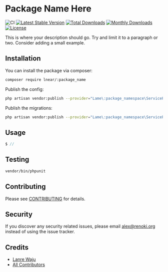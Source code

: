 # Package Name Here

![CI](https://github.com/lnear-dev/:package_name/workflows/CI/badge.svg?branch=master)
[![Latest Stable Version](https://poser.pugx.org/lnear-dev/:package_name/v/stable)](https://packagist.org/packages/lnear-dev/:package_name)
[![Total Downloads](https://poser.pugx.org/lnear-dev/:package_name/downloads)](https://packagist.org/packages/lnear-dev/:package_name)
[![Monthly Downloads](https://poser.pugx.org/lnear-dev/:package_name/d/monthly)](https://packagist.org/packages/lnear-dev/:package_name)
[![License](https://poser.pugx.org/lnear-dev/:package_name/license)](https://packagist.org/packages/lnear-dev/:package_name)

This is where your description should go. Try and limit it to a paragraph or two. Consider adding a small example.

## Installation

You can install the package via composer:

```bash
composer require lnear/:package_name
```

Publish the config:

```bash
php artisan vendor:publish --provider="Lame\:package_namespace\ServiceProvider" --tag="config"
```

Publish the migrations:

```bash
php artisan vendor:publish --provider="Lame\:package_namespace\ServiceProvider" --tag="migrations"
```

## Usage

```php
$ //
```

## Testing

```bash
vendor/bin/phpunit
```

## Contributing

Please see [CONTRIBUTING](CONTRIBUTING.md) for details.

## Security

If you discover any security related issues, please email alex@renoki.org instead of using the issue tracker.

## Credits

-   [Lanre Waju](https://github.com/oplanre)
-   [All Contributors](../../contributors)

